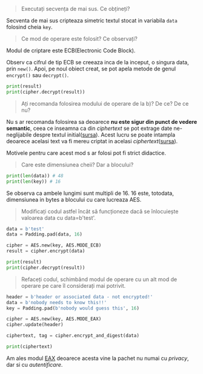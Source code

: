 > Executați secvența de mai sus. Ce obțineți?

Secventa de mai sus cripteaza simetric textul stocat in variabila `data` folosind cheia `key`. 

> Ce mod de operare este folosit? Ce observați?

Modul de criptare este ECB(Electronic Code Block).

Observ ca cifrul de tip ECB se creeaza inca de la inceput, o singura data, prin `new()`. Apoi, pe noul obiect creat, se pot apela metode de genul `encrypt()` sau `decrypt()`.

```python
print(result)
print(cipher.decrypt(result))
```

> Ați recomanda folosirea modului de operare de la b)? De ce? De ce nu?

Nu s ar recomanda folosirea sa deoarece **nu este sigur din punct de vedere semantic**, ceea ce inseamna ca din *ciphertext* se pot extrage date ne-neglijabile despre textul initial([sursa](https://en.wikipedia.org/wiki/Semantic_security)). Acest lucru se poate intampla deoarece acelasi text va fi mereu criptat in acelasi *ciphertext*([sursa](https://en.wikipedia.org/wiki/Block_cipher_mode_of_operation)).

Motivele pentru care acest mod s ar folosi pot fi strict didactice.

> Care este dimensiunea cheii? Dar a blocului?

```python
print(len(data)) # 48
print(len(key)) # 16
```

Se observa ca ambele lungimi sunt multipli de 16. 16 este, totodata, dimensiunea in bytes a blocului cu care lucreaza AES.

> Modificați codul astfel încât să funcționeze dacă se înlocuiește valoarea data cu data=b'test'.

```python
data = b'test'
data = Padding.pad(data, 16)

cipher = AES.new(key, AES.MODE_ECB)
result = cipher.encrypt(data)

print(result)
print(cipher.decrypt(result))
```

> Refaceți codul, schimbând modul de operare cu un alt mod de operare pe care îl considerați mai potrivit.


```python
header = b'header or associated data - not encrypted!'
data = b'nobody needs to know this!!'
key = Padding.pad(b'nobody would guess this', 16)

cipher = AES.new(key, AES.MODE_EAX)
cipher.update(header)

ciphertext, tag = cipher.encrypt_and_digest(data)

print(ciphertext)
```

Am ales modul [EAX](https://en.wikipedia.org/wiki/EAX_mode) deoarece acesta vine la pachet nu numai cu *privacy*, dar si cu *autentificare*.